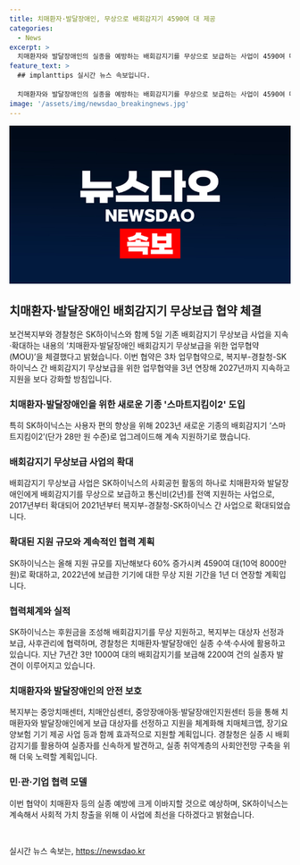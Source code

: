 ```yaml
---
title: 치매환자·발달장애인, 무상으로 배회감지기 4590여 대 제공
categories:
  - News
excerpt: >
  치매환자와 발달장애인의 실종을 예방하는 배회감지기를 무상으로 보급하는 사업이 4590여 대로 확대됐다. SK하이닉스는 2년간 무상지원할 뿐만 아니라, 2023년에 새로운 기종 스마트지킴이2로 업그레이드하여 지원한다. 이를 통해 실종자 발견 사례가 증가하고, 대응 속도가 향상되었다. 이를 통해 치매환자와 발달장애인의 안전을 보장하기 위한 총력을 기울이고 있다.
feature_text: >
  ## implanttips 실시간 뉴스 속보입니다.

  치매환자와 발달장애인의 실종을 예방하는 배회감지기를 무상으로 보급하는 사업이 4590여 대로 확대됐다. SK하이닉스는 2년간 무상지원할 뿐만 아니라, 2023년에 새로운 기종 스마트지킴이2로 업그레이드하여 지원한다. 이를 통해 실종자 발견 사례가 증가하고, 대응 속도가 향상되었다. 이를 통해 치매환자와 발달장애인의 안전을 보장하기 위한 총력을 기울이고 있다.
image: '/assets/img/newsdao_breakingnews.jpg'
---
```


<p><img src="/assets/img/newsdao_breakingnews.jpg" alt="implanttips 속보" /></p>

<h2 data-ke-size="size26">치매환자·발달장애인 배회감지기 무상보급 협약 체결</h2>

<p data-ke-size="size16">보건복지부와 경찰청은 SK하이닉스와 함께 5일 기존 배회감지기 무상보급 사업을 지속·확대하는 내용의 ‘치매환자·발달장애인 배회감지기 무상보급을 위한 업무협약(MOU)’을 체결했다고 밝혔습니다. 이번 협약은 3차 업무협약으로, 복지부-경찰청-SK하이닉스 간 배회감지기 무상보급을 위한 업무협약을 3년 연장해 2027년까지 지속하고 지원을 보다 강화할 방침입니다.</p>

<h3 data-ke-size="size24">치매환자·발달장애인을 위한 새로운 기종 '스마트지킴이2' 도입</h3>

<p data-ke-size="size16">특히 SK하이닉스는 사용자 편의 향상을 위해 2023년 새로운 기종의 배회감지기 ‘스마트지킴이2’(단가 28만 원 수준)로 업그레이드해 계속 지원하기로 했습니다.</p>

<h3 data-ke-size="size24">배회감지기 무상보급 사업의 확대</h3>

<p data-ke-size="size16">배회감지기 무상보급 사업은 SK하이닉스의 사회공헌 활동의 하나로 치매환자와 발달장애인에게 배회감지기를 무상으로 보급하고 통신비(2년)를 전액 지원하는 사업으로, 2017년부터 확대되어 2021년부터 복지부-경찰청-SK하이닉스 간 사업으로 확대되었습니다.</p>

<h3 data-ke-size="size24">확대된 지원 규모와 계속적인 협력 계획</h3>

<p data-ke-size="size16">SK하이닉스는 올해 지원 규모를 지난해보다 60% 증가시켜 4590여 대(10억 8000만 원)로 확대하고, 2022년에 보급한 기기에 대한 무상 지원 기간을 1년 더 연장할 계획입니다.</p>

<h3 data-ke-size="size24">협력체계와 실적</h3>

<p data-ke-size="size16">SK하이닉스는 후원금을 조성해 배회감지기를 무상 지원하고, 복지부는 대상자 선정과 보급, 사후관리에 협력하며, 경찰청은 치매환자·발달장애인 실종 수색·수사에 활용하고 있습니다. 지난 7년간 3만 1000여 대의 배회감지기를 보급해 2200여 건의 실종자 발견이 이루어지고 있습니다.</p>

<h3 data-ke-size="size24">치매환자와 발달장애인의 안전 보호</h3>

<p data-ke-size="size16">복지부는 중앙치매센터, 치매안심센터, 중앙장애아동·발달장애인지원센터 등을 통해 치매환자와 발달장애인에게 보급 대상자를 선정하고 지원을 체계화해 치매체크앱, 장기요양보험 기기 제공 사업 등과 함께 효과적으로 지원할 계획입니다. 경찰청은 실종 시 배회감지기를 활용하여 실종자를 신속하게 발견하고, 실종 취약계층의 사회안전망 구축을 위해 더욱 노력할 계획입니다.</p>

<h3 data-ke-size="size24">민·관·기업 협력 모델</h3>

<p data-ke-size="size16">이번 협약이 치매환자 등의 실종 예방에 크게 이바지할 것으로 예상하며, SK하이닉스는 계속해서 사회적 가치 창출을 위해 이 사업에 최선을 다하겠다고 밝혔습니다.</p>

<p data-ke-size="size16">&nbsp;</p>
실시간 뉴스 속보는, <a href="https://newsdao.kr" rel="dofollow">https://newsdao.kr</a>


